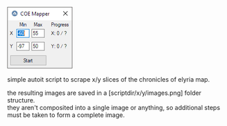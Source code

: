 ![Alt text](https://github.com/lllllll-llll-llllll/coe_mapper/blob/master/coemapper.png)

simple autoit script to scrape x/y slices of the chronicles of elyria map.  
  
the resulting images are saved in a [scriptdir/x/y/images.png] folder structure.  
they aren't composited into a single image or anything, so additional steps must be taken to form a complete image.
